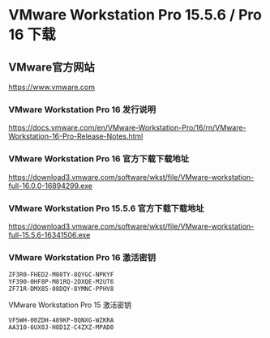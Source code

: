 
# VMware Workstation Pro 15.5.6 / Pro 16 下载

## VMware官方网站
https://www.vmware.com

### VMware Workstation Pro 16 发行说明
https://docs.vmware.com/en/VMware-Workstation-Pro/16/rn/VMware-Workstation-16-Pro-Release-Notes.html

### VMware Workstation Pro 16 官方下载下载地址
https://download3.vmware.com/software/wkst/file/VMware-workstation-full-16.0.0-16894299.exe

### VMware Workstation Pro 15.5.6 官方下载下载地址
https://download3.vmware.com/software/wkst/file/VMware-workstation-full-15.5.6-16341506.exe

### VMware Workstation Pro 16 激活密钥
```
ZF3R0-FHED2-M80TY-8QYGC-NPKYF
YF390-0HF8P-M81RQ-2DXQE-M2UT6
ZF71R-DMX85-08DQY-8YMNC-PPHV8

```

VMware Workstation Pro 15 激活密钥
```
VF5WH-00ZDH-489KP-0QNXG-WZKRA
AA310-6UX0J-H8D1Z-C4ZXZ-MPAD0
```
